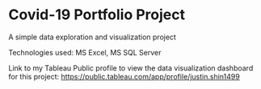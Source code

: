 # Covid-19 Portfolio Project

A simple data exploration and visualization project

Technologies used: MS Excel, MS SQL Server

Link to my Tableau Public profile to view the data visualization dashboard for this project: https://public.tableau.com/app/profile/justin.shin1499
